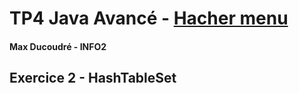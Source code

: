 # TP4 Java Avancé - [ Hacher menu ](https://monge.univ-mlv.fr/ens/IR/IR2/2023-2024/JavaAvance/td04.php)
#### Max Ducoudré - INFO2


## Exercice 2 - HashTableSet
